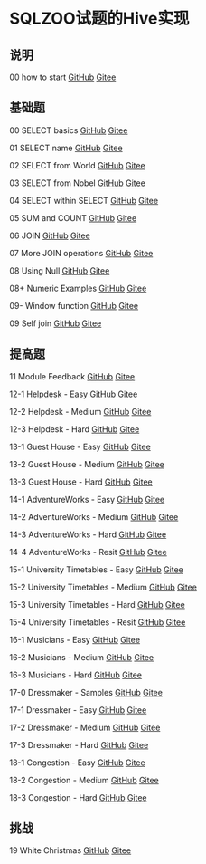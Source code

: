 # SQLZOO试题的Hive实现

## 说明

00  how to start  [GitHub](https://github.com/madlogos/sqlzoo/blob/master/Hive/00%20%20how%20to%20start.ipynb)  [Gitee](https://gitee.com/madlogos/sqlzoo/blob/master/Hive/00%20%20how%20to%20start.ipynb)

## 基础题

00 SELECT basics  [GitHub](https://github.com/madlogos/sqlzoo/blob/master/Hive/00%20SELECT%20basics.ipynb)  [Gitee](https://gitee.com/madlogos/sqlzoo/blob/master/Hive/00%20SELECT%20basics.ipynb)

01 SELECT name  [GitHub](https://github.com/madlogos/sqlzoo/blob/master/Hive/01%20SELECT%20name.ipynb)  [Gitee](https://gitee.com/madlogos/sqlzoo/blob/master/Hive/01%20SELECT%20name.ipynb)

02 SELECT from World  [GitHub](https://github.com/madlogos/sqlzoo/blob/master/Hive/02%20SELECT%20from%20World.ipynb)  [Gitee](https://gitee.com/madlogos/sqlzoo/blob/master/Hive/02%20SELECT%20from%20World.ipynb)

03 SELECT from Nobel  [GitHub](https://github.com/madlogos/sqlzoo/blob/master/Hive/03%20SELECT%20from%20Nobel.ipynb)  [Gitee](https://gitee.com/madlogos/sqlzoo/blob/master/Hive/03%20SELECT%20from%20Nobel.ipynb)

04 SELECT within SELECT  [GitHub](https://github.com/madlogos/sqlzoo/blob/master/Hive/04%20SELECT%20within%20SELECT.ipynb)  [Gitee](https://gitee.com/madlogos/sqlzoo/blob/master/Hive/04%20SELECT%20within%20SELECT.ipynb)

05 SUM and COUNT  [GitHub](https://github.com/madlogos/sqlzoo/blob/master/Hive/05%20SUM%20and%20COUNT.ipynb)  [Gitee](https://gitee.com/madlogos/sqlzoo/blob/master/Hive/05%20SUM%20and%20COUNT.ipynb)

06 JOIN  [GitHub](https://github.com/madlogos/sqlzoo/blob/master/Hive/06%20JOIN.ipynb)  [Gitee](https://gitee.com/madlogos/sqlzoo/blob/master/Hive/06%20JOIN.ipynb)

07 More JOIN operations  [GitHub](https://github.com/madlogos/sqlzoo/blob/master/Hive/07%20More%20JOIN%20operations.ipynb)  [Gitee](https://gitee.com/madlogos/sqlzoo/blob/master/Hive/07%20More%20JOIN%20operations.ipynb)

08 Using Null  [GitHub](https://github.com/madlogos/sqlzoo/blob/master/Hive/08%20Using%20Null.ipynb)  [Gitee](https://gitee.com/madlogos/sqlzoo/blob/master/Hive/08%20Using%20Null.ipynb)

08+ Numeric Examples  [GitHub](https://github.com/madlogos/sqlzoo/blob/master/Hive/08+%20Numeric%20Examples.ipynb)  [Gitee](https://gitee.com/madlogos/sqlzoo/blob/master/Hive/08+%20Numeric%20Examples.ipynb)

09- Window function  [GitHub](https://github.com/madlogos/sqlzoo/blob/master/Hive/09-%20Window%20function.ipynb)  [Gitee](https://gitee.com/madlogos/sqlzoo/blob/master/Hive/09-%20Window%20function.ipynb)

09 Self join  [GitHub](https://github.com/madlogos/sqlzoo/blob/master/Hive/09%20Self%20join.ipynb)  [Gitee](https://gitee.com/madlogos/sqlzoo/blob/master/Hive/09%20Self%20join.ipynb)

## 提高题

11 Module Feedback  [GitHub](https://github.com/madlogos/sqlzoo/blob/master/Hive/11%20Module%20Feedback.ipynb)  [Gitee](https://gitee.com/madlogos/sqlzoo/blob/master/Hive/11%20Module%20Feedback.ipynb)

12-1 Helpdesk - Easy  [GitHub](https://github.com/madlogos/sqlzoo/blob/master/Hive/12-1%20Helpdesk%20-%20Easy.ipynb)  [Gitee](https://gitee.com/madlogos/sqlzoo/blob/master/Hive/12-1%20Helpdesk%20-%20Easy.ipynb)

12-2 Helpdesk - Medium  [GitHub](https://github.com/madlogos/sqlzoo/blob/master/Hive/12-2%20Helpdesk%20-%20Medium.ipynb)  [Gitee](https://gitee.com/madlogos/sqlzoo/blob/master/Hive/12-2%20Helpdesk%20-%20Medium.ipynb)

12-3 Helpdesk - Hard  [GitHub](https://github.com/madlogos/sqlzoo/blob/master/Hive/12-3%20Helpdesk%20-%20Hard.ipynb)  [Gitee](https://gitee.com/madlogos/sqlzoo/blob/master/Hive/12-3%20Helpdesk%20-%20Hard.ipynb)

13-1 Guest House - Easy  [GitHub](https://github.com/madlogos/sqlzoo/blob/master/Hive/13-1%20Guest%20House%20-%20Easy.ipynb)  [Gitee](https://gitee.com/madlogos/sqlzoo/blob/master/Hive/13-1%20Guest%20House%20-%20Easy.ipynb)

13-2 Guest House - Medium  [GitHub](https://github.com/madlogos/sqlzoo/blob/master/Hive/13-2%20Guest%20House%20-%20Medium.ipynb)  [Gitee](https://gitee.com/madlogos/sqlzoo/blob/master/Hive/13-2%20Guest%20House%20-%20Medium.ipynb)

13-3 Guest House - Hard  [GitHub](https://github.com/madlogos/sqlzoo/blob/master/Hive/13-3%20Guest%20House%20-%20Hard.ipynb)  [Gitee](https://gitee.com/madlogos/sqlzoo/blob/master/Hive/13-3%20Guest%20House%20-%20Hard.ipynb)

14-1 AdventureWorks - Easy  [GitHub](https://github.com/madlogos/sqlzoo/blob/master/Hive/14-1%20AdventureWorks%20-%20Easy.ipynb)  [Gitee](https://gitee.com/madlogos/sqlzoo/blob/master/Hive/14-1%20AdventureWorks%20-%20Easy.ipynb)

14-2 AdventureWorks - Medium  [GitHub](https://github.com/madlogos/sqlzoo/blob/master/Hive/14-2%20AdventureWorks%20-%20Medium.ipynb)  [Gitee](https://gitee.com/madlogos/sqlzoo/blob/master/Hive/14-2%20AdventureWorks%20-%20Medium.ipynb)

14-3 AdventureWorks - Hard  [GitHub](https://github.com/madlogos/sqlzoo/blob/master/Hive/14-3%20AdventureWorks%20-%20Hard.ipynb)  [Gitee](https://gitee.com/madlogos/sqlzoo/blob/master/Hive/14-3%20AdventureWorks%20-%20Hard.ipynb)

14-4 AdventureWorks - Resit  [GitHub](https://github.com/madlogos/sqlzoo/blob/master/Hive/14-4%20AdventureWorks%20-%20Resit.ipynb)  [Gitee](https://gitee.com/madlogos/sqlzoo/blob/master/Hive/14-4%20AdventureWorks%20-%20Resit.ipynb)

15-1 University Timetables - Easy  [GitHub](https://github.com/madlogos/sqlzoo/blob/master/Hive/15-1%20University%20Timetables%20-%20Easy.ipynb)  [Gitee](https://gitee.com/madlogos/sqlzoo/blob/master/Hive/15-1%20University%20Timetables%20-%20Easy.ipynb)

15-2 University Timetables - Medium  [GitHub](https://github.com/madlogos/sqlzoo/blob/master/Hive/15-2%20University%20Timetables%20-%20Medium.ipynb)  [Gitee](https://gitee.com/madlogos/sqlzoo/blob/master/Hive/15-2%20University%20Timetables%20-%20Medium.ipynb)

15-3 University Timetables - Hard  [GitHub](https://github.com/madlogos/sqlzoo/blob/master/Hive/15-3%20University%20Timetables%20-%20Hard.ipynb)  [Gitee](https://gitee.com/madlogos/sqlzoo/blob/master/Hive/15-3%20University%20Timetables%20-%20Hard.ipynb)

15-4 University Timetables - Resit  [GitHub](https://github.com/madlogos/sqlzoo/blob/master/Hive/15-4%20University%20Timetables%20-%20Resit.ipynb)  [Gitee](https://gitee.com/madlogos/sqlzoo/blob/master/Hive/15-4%20University%20Timetables%20-%20Resit.ipynb)

16-1 Musicians - Easy  [GitHub](https://github.com/madlogos/sqlzoo/blob/master/Hive/16-1%20Musicians%20-%20Easy.ipynb)  [Gitee](https://gitee.com/madlogos/sqlzoo/blob/master/Hive/16-1%20Musicians%20-%20Easy.ipynb)

16-2 Musicians - Medium  [GitHub](https://github.com/madlogos/sqlzoo/blob/master/Hive/16-2%20Musicians%20-%20Medium.ipynb)  [Gitee](https://gitee.com/madlogos/sqlzoo/blob/master/Hive/16-2%20Musicians%20-%20Medium.ipynb)

16-3 Musicians - Hard  [GitHub](https://github.com/madlogos/sqlzoo/blob/master/Hive/16-3%20Musicians%20-%20Hard.ipynb)  [Gitee](https://gitee.com/madlogos/sqlzoo/blob/master/Hive/16-3%20Musicians%20-%20Hard.ipynb)

17-0 Dressmaker - Samples  [GitHub](https://github.com/madlogos/sqlzoo/blob/master/Hive/17-0%20Dressmaker%20-%20Samples.ipynb)  [Gitee](https://gitee.com/madlogos/sqlzoo/blob/master/Hive/17-0%20Dressmaker%20-%20Samples.ipynb)

17-1 Dressmaker - Easy  [GitHub](https://github.com/madlogos/sqlzoo/blob/master/Hive/17-1%20Dressmaker%20-%20Easy.ipynb)  [Gitee](https://gitee.com/madlogos/sqlzoo/blob/master/Hive/17-1%20Dressmaker%20-%20Easy.ipynb)

17-2 Dressmaker - Medium  [GitHub](https://github.com/madlogos/sqlzoo/blob/master/Hive/17-2%20Dressmaker%20-%20Medium.ipynb)  [Gitee](https://gitee.com/madlogos/sqlzoo/blob/master/Hive/17-2%20Dressmaker%20-%20Medium.ipynb)

17-3 Dressmaker - Hard  [GitHub](https://github.com/madlogos/sqlzoo/blob/master/Hive/17-3%20Dressmaker%20-%20Hard.ipynb)  [Gitee](https://gitee.com/madlogos/sqlzoo/blob/master/Hive/17-3%20Dressmaker%20-%20Hard.ipynb)

18-1 Congestion - Easy  [GitHub](https://github.com/madlogos/sqlzoo/blob/master/Hive/18-1%20Congestion%20-%20Easy.ipynb)  [Gitee](https://gitee.com/madlogos/sqlzoo/blob/master/Hive/18-1%20Congestion%20-%20Easy.ipynb)

18-2 Congestion - Medium  [GitHub](https://github.com/madlogos/sqlzoo/blob/master/Hive/18-2%20Congestion%20-%20Medium.ipynb)  [Gitee](https://gitee.com/madlogos/sqlzoo/blob/master/Hive/18-2%20Congestion%20-%20Medium.ipynb)

18-3 Congestion - Hard  [GitHub](https://github.com/madlogos/sqlzoo/blob/master/Hive/18-3%20Congestion%20-%20Hard.ipynb)  [Gitee](https://gitee.com/madlogos/sqlzoo/blob/master/Hive/18-3%20Congestion%20-%20Hard.ipynb)

## 挑战

19 White Christmas  [GitHub](https://github.com/madlogos/sqlzoo/blob/master/Hive/19%20White%20Christmas.ipynb)  [Gitee](https://gitee.com/madlogos/sqlzoo/blob/master/Hive/19%20White%20Christmas.ipynb)
